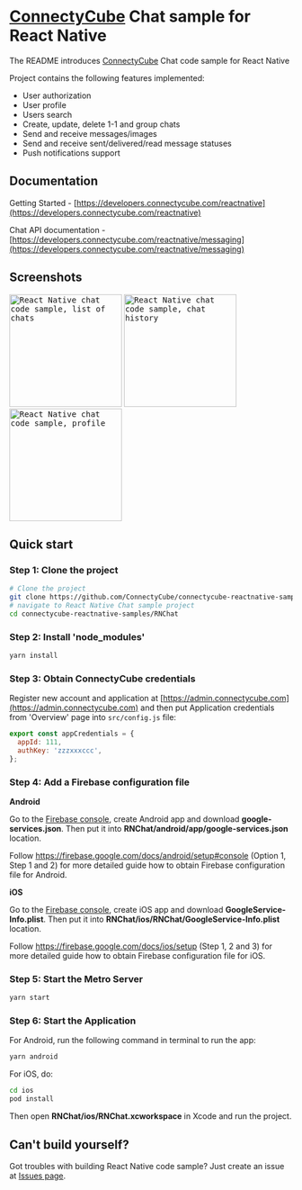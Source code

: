 # [ConnectyCube](https://connectycube.com) Chat sample for React Native

The README introduces [ConnectyCube](https://connectycube.com) Chat code sample for React Native

Project contains the following features implemented:

- User authorization
- User profile
- Users search
- Create, update, delete 1-1 and group chats
- Send and receive messages/images
- Send and receive sent/delivered/read message statuses
- Push notifications support

## Documentation

Getting Started - [https://developers.connectycube.com/reactnative](https://developers.connectycube.com/reactnative)

Chat API documentation - [https://developers.connectycube.com/reactnative/messaging](https://developers.connectycube.com/reactnative/messaging)

## Screenshots

<kbd><img alt="React Native chat code sample, list of chats" src="https://developers.connectycube.com/images/code_samples/reactnative/reactnative_codesample_chat_chats.jpg" width="200" /></kbd> <kbd><img alt="React Native chat code sample, chat history" src="https://developers.connectycube.com/images/code_samples/reactnative/reactnative_codesample_chat_chat.jpg" width="200" /></kbd> <kbd><img alt="React Native chat code sample, profile" src="https://developers.connectycube.com/images/code_samples/reactnative/reactnative_codesample_chat_profile.jpg" width="200" /></kbd>

## Quick start

### Step 1: Clone the project

```bash
# Clone the project
git clone https://github.com/ConnectyCube/connectycube-reactnative-samples.git
# navigate to React Native Chat sample project
cd connectycube-reactnative-samples/RNChat
```

### Step 2: Install 'node_modules'

```bash
yarn install
```

### Step 3: Obtain ConnectyCube credentials

Register new account and application at [https://admin.connectycube.com](https://admin.connectycube.com) and then put Application credentials from 'Overview' page into `src/config.js` file:

```javascript
export const appCredentials = {
  appId: 111,
  authKey: 'zzzxxxccc',
};
```

### Step 4: Add a Firebase configuration file

**Android**

Go to the [Firebase console](https://console.firebase.google.com/), create Android app and download **google-services.json**. Then put it into **RNChat/android/app/google-services.json** location.

Follow <https://firebase.google.com/docs/android/setup#console> (Option 1, Step 1 and 2) for more detailed guide how to obtain Firebase configuration file for Android.

**iOS**

Go to the [Firebase console](https://console.firebase.google.com/), create iOS app and download **GoogleService-Info.plist**. Then put it into **RNChat/ios/RNChat/GoogleService-Info.plist** location.

Follow <https://firebase.google.com/docs/ios/setup> (Step 1, 2 and 3) for more detailed guide how to obtain Firebase configuration file for iOS.

### Step 5: Start the Metro Server

```bash
yarn start
```

### Step 6: Start the Application

For Android, run the following command in terminal to run the app:

```bash
yarn android
```

For iOS, do:

```bash
cd ios
pod install
```

Then open **RNChat/ios/RNChat.xcworkspace** in Xcode and run the project.

## Can't build yourself?

Got troubles with building React Native code sample? Just create an issue at [Issues page](https://github.com/ConnectyCube/connectycube-reactnative-samples/issues).
